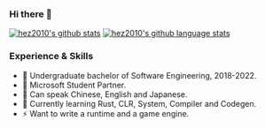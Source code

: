 ### Hi there 👋
[![hez2010's github stats](https://github-readme-stats.vercel.app/api?username=hez2010&show_icons=true&icon_color=199861&count_private=true&include_all_commits=true&hide_border=true)](https://github.com/hez2010)
[![hez2010's github language stats](https://github-readme-stats.vercel.app/api/top-langs/?username=hez2010&langs_count=8&layout=compact&hide_border=true)](https://github.com/hez2010)

### Experience & Skills

- 🏫 Undergraduate bachelor of Software Engineering, 2018-2022. 
- 👯 Microsoft Student Partner. 
- 💬 Can speak Chinese, English and Japanese. 
- 🌱 Currently learning Rust, CLR, System, Compiler and Codegen. 
- ⚡ Want to write a runtime and a game engine.
